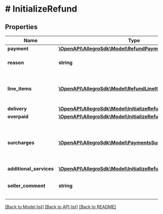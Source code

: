 # # InitializeRefund

## Properties

Name | Type | Description | Notes
------------ | ------------- | ------------- | -------------
**payment** | [**\OpenAPI\AllegroSdk\Model\RefundPayment**](RefundPayment.md) |  |
**reason** | **string** | Reason for a payment refund. |
**line_items** | [**\OpenAPI\AllegroSdk\Model\RefundLineItem[]**](RefundLineItem.md) | List of order&#39;s line items which can be refunded. | [optional]
**delivery** | [**\OpenAPI\AllegroSdk\Model\InitializeRefundDelivery**](InitializeRefundDelivery.md) |  | [optional]
**overpaid** | [**\OpenAPI\AllegroSdk\Model\InitializeRefundOverpaid**](InitializeRefundOverpaid.md) |  | [optional]
**surcharges** | [**\OpenAPI\AllegroSdk\Model\PaymentsSurcharge[]**](PaymentsSurcharge.md) | List of surcharges for payment which can be refunded. | [optional]
**additional_services** | [**\OpenAPI\AllegroSdk\Model\InitializeRefundAdditionalServices**](InitializeRefundAdditionalServices.md) |  | [optional]
**seller_comment** | **string** | Sellers optional justification for refund. | [optional]

[[Back to Model list]](../../README.md#models) [[Back to API list]](../../README.md#endpoints) [[Back to README]](../../README.md)
